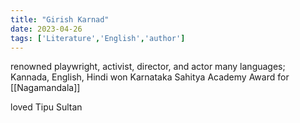 ```yaml
---
title: "Girish Karnad"
date: 2023-04-26
tags: ['Literature','English','author']
---
```


renowned playwright, activist, director, and actor
many languages; Kannada, English, Hindi
won Karnataka Sahitya Academy Award for [[Nagamandala]]

loved Tipu Sultan